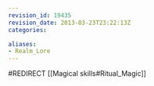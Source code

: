 ```yaml
---
revision_id: 19435
revision_date: 2013-03-23T23:22:13Z
categories:

aliases:
- Realm_Lore
---
```


#REDIRECT [[Magical skills#Ritual_Magic]]